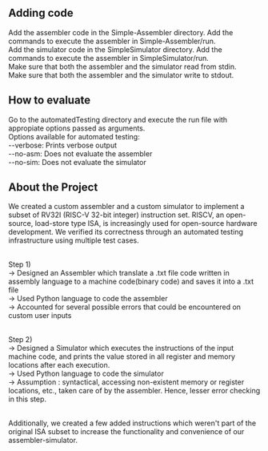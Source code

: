 <h2>Adding code</h2>
Add the assembler code in the Simple-Assembler directory. Add the commands to execute the assembler in Simple-Assembler/run.<br>
Add the simulator code in the SimpleSimulator directory. Add the commands to execute the assembler in SimpleSimulator/run.<br>
Make sure that both the assembler and the simulator read from stdin.<br>
Make sure that both the assembler and the simulator write to stdout.<br>
<h2>How to evaluate</h2>
Go to the automatedTesting directory and execute the run file with appropiate options passed as arguments.<br>
Options available for automated testing:<br>
--verbose: Prints verbose output<br>
--no-asm: Does not evaluate the assembler<br>
--no-sim: Does not evaluate the simulator<br>

<h2>About the Project</h2>
We created a custom assembler and a custom simulator to implement a subset of RV32I (RISC-V 32-bit integer) instruction set. RISCV, an open-source, load-store type ISA, is increasingly used for open-source hardware development. We verified its correctness through an automated testing infrastructure using multiple test cases.<br><br>

Step 1) <br>
  -> Designed an Assembler which translate a .txt file code written in assembly language to a machine code(binary code) and saves it into a .txt file<br>
  -> Used Python language to code the assembler<br>
  -> Accounted for several possible errors that could be encountered on custom user inputs<br><br>
  
Step 2)<br>
  -> Designed a Simulator which executes the instructions of the input machine code, and prints the value stored in all register and memory locations after each execution.<br>
  -> Used Python language to code the simulator<br>
  -> Assumption : syntactical, accessing non-existent memory or register locations, etc., taken care of by the assembler. Hence, lesser error checking in this step.<br><br>

Additionally, we created a few added instructions which weren't part of the original ISA subset to increase the functionality and convenience of our assembler-simulator.
